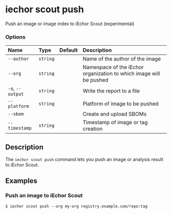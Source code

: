 # iechor scout push

<!---MARKER_GEN_START-->
Push an image or image index to iEchor Scout (experimental)

### Options

| Name             | Type     | Default | Description                                                        |
|:-----------------|:---------|:--------|:-------------------------------------------------------------------|
| `--author`       | `string` |         | Name of the author of the image                                    |
| `--org`          | `string` |         | Namespace of the iEchor organization to which image will be pushed |
| `-o`, `--output` | `string` |         | Write the report to a file                                         |
| `--platform`     | `string` |         | Platform of image to be pushed                                     |
| `--sbom`         |          |         | Create and upload SBOMs                                            |
| `--timestamp`    | `string` |         | Timestamp of image or tag creation                                 |


<!---MARKER_GEN_END-->

## Description

The `iechor scout push` command lets you push an image or analysis result to iEchor Scout.

## Examples

### Push an image to iEchor Scout

```console
$ iechor scout push --org my-org registry.example.com/repo:tag
```
